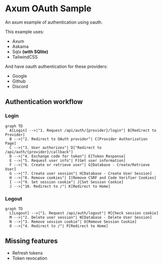 # Axum OAuth Sample

An axum example of authentication using oauth.

This example uses:

- Axum
- Askama
- Sqlx **(with SQlite)**
- TailwindCSS

And have oauth authentication for these providers:

- Google
- Github
- Discord

## Authentication workflow

### Login

```mermaid
graph TD
  A[Login] -->|"1. Request /api/auth/{provider}/login"| B[Redirect to Provider]
  B -->|"2. Redirect to OAuth provider"| C[Provider Authorization Page]
  C -->|"3. User authorizes"| D["Redirect to /api/auth/{provider}/callback"]
  D -->|"4. Exchange code for token"| E[Token Response]
  E -->|"5. Request user info"| F[Get user information]
  F -->|"6. Create or retrieve user"| G[Database - Create/Retrieve User]
  G -->|"7. Create user session"| H[Database - Create User Session]
  H -->|"8. Remove cookies"| I[Remove CSRF and Code Verifier Cookies]
  I -->|"9. Set session cookie"| J[Set Session Cookie]
  J -->|"10. Redirect to /"| K[Redirect to Home]
```

### Logout

```mermaid
graph TD
  L[Logout] -->|"1. Request /api/auth/logout"| M[Check session cookie]
  M -->|"2. Delete user session"| N[Database - Delete User Session]
  N -->|"3. Remove session cookie"| O[Remove Session Cookie]
  O -->|"4. Redirect to /"| P[Redirect to Home]
```

## Missing features

- Refresh tokens
- Token revocation
